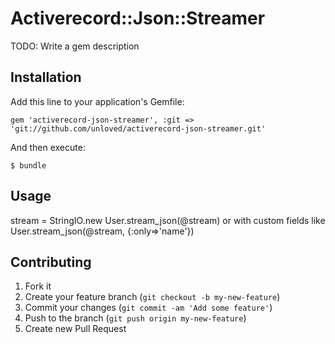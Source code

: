 # Activerecord::Json::Streamer

TODO: Write a gem description

## Installation

Add this line to your application's Gemfile:

    gem 'activerecord-json-streamer', :git => 'git://github.com/unloved/activerecord-json-streamer.git'

And then execute:

    $ bundle

## Usage

stream = StringIO.new
User.stream_json(@stream)
or with custom fields like
User.stream_json(@stream, {:only=>'name'})

## Contributing

1. Fork it
2. Create your feature branch (`git checkout -b my-new-feature`)
3. Commit your changes (`git commit -am 'Add some feature'`)
4. Push to the branch (`git push origin my-new-feature`)
5. Create new Pull Request
